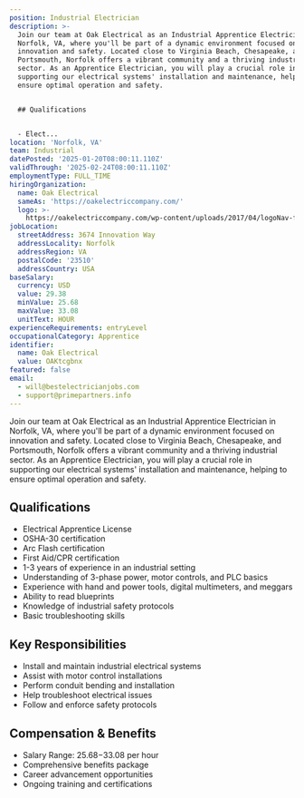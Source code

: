 ```yaml
---
position: Industrial Electrician
description: >-
  Join our team at Oak Electrical as an Industrial Apprentice Electrician in
  Norfolk, VA, where you'll be part of a dynamic environment focused on
  innovation and safety. Located close to Virginia Beach, Chesapeake, and
  Portsmouth, Norfolk offers a vibrant community and a thriving industrial
  sector. As an Apprentice Electrician, you will play a crucial role in
  supporting our electrical systems' installation and maintenance, helping to
  ensure optimal operation and safety.


  ## Qualifications


  - Elect...
location: 'Norfolk, VA'
team: Industrial
datePosted: '2025-01-20T08:00:11.110Z'
validThrough: '2025-02-24T08:00:11.110Z'
employmentType: FULL_TIME
hiringOrganization:
  name: Oak Electrical
  sameAs: 'https://oakelectriccompany.com/'
  logo: >-
    https://oakelectriccompany.com/wp-content/uploads/2017/04/logoNav-for-web.png
jobLocation:
  streetAddress: 3674 Innovation Way
  addressLocality: Norfolk
  addressRegion: VA
  postalCode: '23510'
  addressCountry: USA
baseSalary:
  currency: USD
  value: 29.38
  minValue: 25.68
  maxValue: 33.08
  unitText: HOUR
experienceRequirements: entryLevel
occupationalCategory: Apprentice
identifier:
  name: Oak Electrical
  value: OAKtcgbnx
featured: false
email:
  - will@bestelectricianjobs.com
  - support@primepartners.info
---
```




Join our team at Oak Electrical as an Industrial Apprentice Electrician in Norfolk, VA, where you'll be part of a dynamic environment focused on innovation and safety. Located close to Virginia Beach, Chesapeake, and Portsmouth, Norfolk offers a vibrant community and a thriving industrial sector. As an Apprentice Electrician, you will play a crucial role in supporting our electrical systems' installation and maintenance, helping to ensure optimal operation and safety.

## Qualifications

- Electrical Apprentice License
- OSHA-30 certification
- Arc Flash certification
- First Aid/CPR certification
- 1-3 years of experience in an industrial setting
- Understanding of 3-phase power, motor controls, and PLC basics
- Experience with hand and power tools, digital multimeters, and meggars
- Ability to read blueprints
- Knowledge of industrial safety protocols
- Basic troubleshooting skills

## Key Responsibilities

- Install and maintain industrial electrical systems
- Assist with motor control installations
- Perform conduit bending and installation
- Help troubleshoot electrical issues
- Follow and enforce safety protocols

## Compensation & Benefits

- Salary Range: $25.68-$33.08 per hour
- Comprehensive benefits package
- Career advancement opportunities
- Ongoing training and certifications
